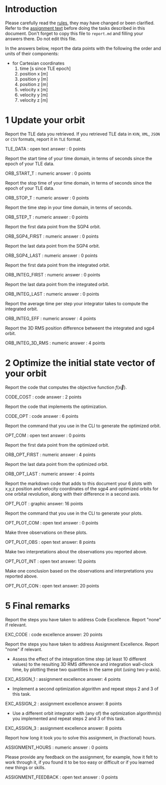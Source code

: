 # Introduction

Please carefully read the [rules](rules/README.md), they may have changed or been clarified. Refer to the [assignment text](README.md) before doing the tasks described in this document. Don't forget to copy this file to `report.md` and filling your answers there. Do not edit this file.

In the answers below, report the data points with the following the order and units of their components:

- for Cartesian coordinates
    1. time [s since TLE epoch]
    2. position x [m]
    3. position y [m]
    4. position z [m]
    5. velocity x [m]
    6. velocity y [m]
    7. velocity z [m]

# 1 Update your orbit

Report the TLE data you retrieved. If you retrieved TLE data in `KVN`, `XML`, `JSON` or `CSV` formats, report it in `TLE` format.

TLE_DATA : open text answer : 0 points

Report the start time of your time domain, in terms of seconds since the epoch of your TLE data.

ORB_START_T : numeric answer : 0 points

Report the stop time of your time domain, in terms of seconds since the epoch of your TLE data.

ORB_STOP_T : numeric answer : 0 points

Report the time step in your time domain, in terms of seconds.

ORB_STEP_T : numeric answer : 0 points

Report the first data point from the SGP4 orbit.

ORB_SGP4_FIRST : numeric answer : 0 points

Report the last data point from the SGP4 orbit.

ORB_SGP4_LAST : numeric answer : 0 points

Report the first data point from the integrated orbit.

ORB_INTEG_FIRST : numeric answer : 0 points

Report the last data point from the integrated orbit.

ORB_INTEG_LAST : numeric answer : 0 points

Report the average time per step your integrator takes to compute the integrated orbit.

ORB_INTEG_EFF : numeric answer : 4 points

Report the 3D RMS position difference betweent the integrated and sgp4 orbit.

ORB_INTEG_3D_RMS : numeric answer : 4 points

# 2 Optimize the initial state vector of your orbit

Report the code that computes the objective function $`f(\vec x)`$.

CODE_COST : code answer : 2 points

Report the code that implements the optimization.

CODE_OPT : code answer : 6 points

Report the command that you use in the CLI to generate the optimized orbit.

OPT_COM : open text answer : 0 points

Report the first data point from the optimized orbit.

ORB_OPT_FIRST : numeric answer : 4 points

Report the last data point from the optimized orbit.

ORB_OPT_LAST : numeric answer : 4 points

Report the markdown code that adds to this document your 6 plots with x,y,z position and velocity coordinates of the sgp4 and optimized orbits for one orbital revolution, along with their difference in a second axis.

OPT_PLOT : graphic answer: 16 points

Report the command that you use in the CLI to generate your plots.

OPT_PLOT_COM : open text answer : 0 points

Make three observations on these plots.

OPT_PLOT_OBS : open text answer: 8 points

Make two interpretations about the observations you reported above.

OPT_PLOT_INT : open text answer: 12 points

Make one conclusion based on the observations and interpretations you reported above.

OPT_PLOT_CON : open text answer: 20 points

# 5 Final remarks

Report the steps you have taken to address Code Excellence. Report "none" if relevant.

EXC_CODE : code excellence answer: 20 points

Report the steps you have taken to address Assignment Excellence. Report "none" if relevant.

- Assess the effect of the integration time step (at least 10 different values) to the resulting 3D RMS difference and integration wall-clock time, by plotting these two quantities in the same plot (using two y-axis).

EXC_ASSIGN_1 : assignment excellence answer: 4 points

- Implement a second optimization algorithm and repeat steps 2 and 3 of this task.

EXC_ASSIGN_2 : assignment excellence answer: 8 points

- Use a different orbit integrator with (any of) the optimization algorithm(s) you implemented and repeat steps 2 and 3 of this task.

EXC_ASSIGN_3 : assignment excellence answer: 8 points

Report how long it took you to solve this assignment, in (fractional) hours.

ASSIGNMENT_HOURS : numeric answer : 0 points

Please provide any feedback on the assignment, for example, how it felt to work through it, if you found it to be too easy or difficult or if you learned new things or skills.

ASSIGNMENT_FEEDBACK : open text answer : 0 points
